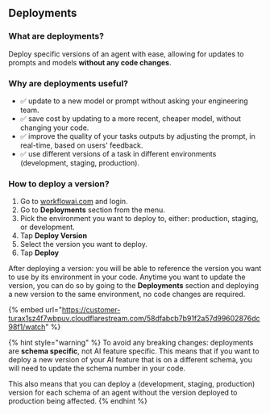 ## Deployments

### What are deployments?
Deploy specific versions of an agent with ease, allowing for updates to prompts and models **without any code changes**.

### Why are deployments useful?

- ✅ update to a new model or prompt without asking your engineering team.
- ✅ save cost by updating to a more recent, cheaper model, without changing your code.
- ✅ improve the quality of your tasks outputs by adjusting the prompt, in real-time, based on users' feedback.
- ✅ use different versions of a task in different environments (development, staging, production).

### How to deploy a version?

1. Go to [workflowai.com](https://workflowai.com) and login.
2. Go to **Deployments** section from the menu.
3. Pick the environment you want to deploy to, either: production, staging, or development.
4. Tap **Deploy Version**
5. Select the version you want to deploy.
6. Tap **Deploy**

After deploying a version: you will be able to reference the version you want to use by its environment in your code. Anytime you want to update the version, you can do so by going to the **Deployments** section and deploying a new version to the same environment, no code changes are required.

{% embed url="https://customer-turax1sz4f7wbpuv.cloudflarestream.com/58dfabcb7b91f2a57d99602876dc98f1/watch" %}

{% hint style="warning" %}
To avoid any breaking changes: deployments are **schema specific**, not AI feature specific. This means that if you want to deploy a new version of your AI feature that is on a different schema, you will need to update the schema number in your code.

This also means that you can deploy a (development, staging, production) version for each schema of an agent without the version deployed to production being affected.
{% endhint %}